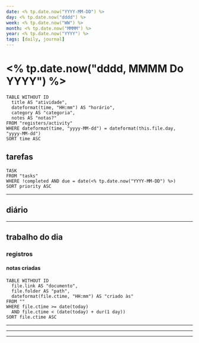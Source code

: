 ```yaml
---
date: <% tp.date.now("YYYY-MM-DD") %>
day: <% tp.date.now("dddd") %>
week: <% tp.date.now("WW") %>
month: <% tp.date.now("MMMM") %>
year: <% tp.date.now("YYYY") %>
tags: [daily, journal]
---
```


# <% tp.date.now("dddd, MMMM Do YYYY") %>

```dataview
TABLE WITHOUT ID
  title AS "atividade",
  dateformat(time, "HH:mm") AS "horário",
  category AS "categoria",
  notes AS "notas?"
FROM "registers/activity"
WHERE dateformat(time, "yyyy-MM-dd") = dateformat(this.file.day, "yyyy-MM-dd")
SORT time ASC
```


## tarefas

```dataview
TASK 
FROM "tasks"
WHERE !completed AND due = date(<% tp.date.now("YYYY-MM-DD") %>)
SORT priority ASC
```

---
## diário


---
## trabalho do dia
### registros
#### notas criadas

```dataview
TABLE WITHOUT ID
  file.link AS "documento",
  file.folder AS "path",
  dateformat(file.ctime, "HH:mm") AS "criado às"
FROM ""
WHERE file.ctime >= date(today)
  AND file.ctime < (date(today) + dur(1 day))
SORT file.ctime ASC

```
---
---
---